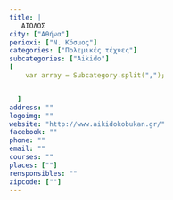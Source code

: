 ```yaml
---
title: |
   ΑΙΟΛΟΣ
city: ["Αθήνα"]
perioxi: ["Ν. Κόσμος"]
categories: ["Πολεμικές τέχνες"]
subcategories: ["Aikido"]
[  
	var array = Subcategory.split(",");


  ]
address: ""
logoimg: ""
website: "http://www.aikidokobukan.gr/"
facebook: ""
phone: ""
email: ""
courses: ""
places: [""]
rensponsibles: ""
zipcode: [""]
---
```





